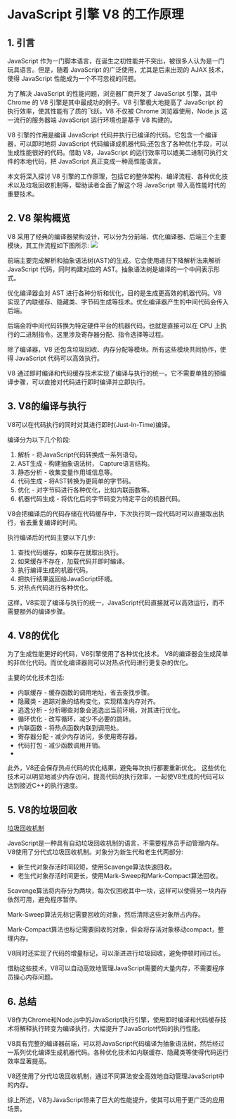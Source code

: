 # JavaScript 引擎 V8 的工作原理
## 1. 引言

JavaScript 作为一门脚本语言，在诞生之初性能并不突出，被很多人认为是一门玩具语言。但是，随着 JavaScript 的广泛使用，尤其是后来出现的 AJAX 技术，使得 JavaScript 性能成为一个不可忽视的问题。

为了解决 JavaScript 的性能问题，浏览器厂商开发了 JavaScript 引擎，其中 Chrome 的 V8 引擎是其中最成功的例子。V8 引擎极大地提高了 JavaScript 的执行效率，使其性能有了质的飞跃。V8 不仅被 Chrome 浏览器使用，Node.js 这一流行的服务器端 JavaScript 运行环境也是基于 V8 构建的。

V8 引擎的作用是编译 JavaScript 代码并执行已编译的代码。它包含一个编译器，可以即时地将 JavaScript 代码编译成机器代码;还包含了各种优化手段，可以生成性能很好的代码。借助 V8，JavaScript 的运行效率可以媲美二进制可执行文件的本地代码，把 JavaScript 真正变成一种高性能语言。

本文将深入探讨 V8 引擎的工作原理，包括它的整体架构、编译流程、各种优化技术以及垃圾回收机制等，帮助读者全面了解这个将 JavaScript 带入高性能时代的重要技术。

## 2. V8 架构概览

V8 采用了经典的编译器架构设计，可以分为分前端、优化编译器、后端三个主要模块，其工作流程如下图所示:
![](https://pub-a953275fa2c34c18b80fc1f84e3ea746.r2.dev/xiaowo/2023/08/7f81b9b58b95ccfa0cee828eac417fdd.webp)

前端主要完成解析和抽象语法树(AST)的生成。它会使用递归下降解析法来解析 JavaScript 代码，同时构建对应的 AST。抽象语法树是编译的一个中间表示形式。

优化编译器会对 AST 进行各种分析和优化，目的是生成更高效的机器代码。V8 实现了内联缓存、隐藏类、字节码生成等技术。优化编译器产生的中间代码会传入后端。

后端会将中间代码转换为特定硬件平台的机器代码，也就是直接可以在 CPU 上执行的二进制指令。这里涉及寄存器分配、指令选择等过程。

除了编译器，V8 还包含垃圾回收、内存分配等模块。所有这些模块共同协作，使得 JavaScript 代码可以高效执行。

V8 通过即时编译和代码缓存技术实现了编译与执行的统一。它不需要单独的预编译步骤，可以直接对代码进行即时编译并立即执行。


## 3. V8的编译与执行
V8可以在代码执行的同时对其进行即时(Just-In-Time)编译。

编译分为以下几个阶段:
1. 解析 - 将JavaScript代码转换成一系列语句。
2. AST生成 - 构建抽象语法树， Capture语言结构。
3. 静态分析 - 收集变量作用域信息等。
4. 代码生成 - 将AST转换为更简单的字节码。
5. 优化 - 对字节码进行各种优化，比如内联函数等。
6. 机器代码生成 - 将优化后的字节码变为特定平台的机器代码。

V8会把编译后的代码存储在代码缓存中，下次执行同一段代码时可以直接取出执行，省去重复编译的时间。

执行编译后的代码主要以下几步:
1. 查找代码缓存，如果存在就取出执行。
2. 如果缓存不存在，加载代码并即时编译。
3. 执行编译生成的机器代码。
4. 把执行结果返回给JavaScript环境。
5. 对热点代码进行各种优化。

这样，V8实现了编译与执行的统一，JavaScript代码直接就可以高效运行，而不需要额外的编译步骤。

## 4. V8的优化
为了生成性能更好的代码，V8引擎使用了各种优化技术。
V8的编译器会生成简单的非优化代码。而优化编译器则可以对热点代码进行更复杂的优化。

主要的优化技术包括:
- 内联缓存 - 缓存函数的调用地址，省去查找步骤。
- 隐藏类 - 追踪对象的结构变化，实现精准内存对齐。
- 逃逸分析 - 分析哪些对象会逃逸出当前环境，对其进行优化。
- 循环优化 - 改写循环，减少不必要的跳转。
- 内联函数 - 将热点函数内联到调用处。
- 寄存器分配 - 减少内存访问，多使用寄存器。
- 代码打包 - 减少函数调用开销。
- 
此外，V8还会保存热点代码的优化结果，避免每次执行都要重新优化。
这些优化技术可以明显地减少内存访问，提高代码的执行效率，一起使V8生成的代码可以达到接近C++的执行速度。

## 5. V8的垃圾回收

[垃圾回收机制](../../最佳实践/垃圾回收机制/README.md)

JavaScript是一种具有自动垃圾回收机制的语言，不需要程序员手动管理内存。
V8使用了分代式垃圾回收机制。对象分为新生代和老生代两部分:
- 新生代对象存活时间较短，使用Scavenge算法快速回收。
- 老生代对象存活时间更长，使用Mark-Sweep和Mark-Compact算法回收。
  
Scavenge算法将内存分为两块，每次仅回收其中一块，这样可以使得另一块内存依然可用，避免程序暂停。

Mark-Sweep算法先标记需要回收的对象，然后清除这些对象所占内存。

Mark-Compact算法也标记需要回收的对象，但会将存活对象移动compact，整理内存。

V8同时还实现了代码的增量标记，可以渐进进行垃圾回收，避免停顿时间过长。

借助这些技术，V8可以自动高效地管理JavaScript需要的大量内存，不需要程序员操心内存问题。 

## 6. 总结
V8作为Chrome和Node.js中的JavaScript执行引擎，使用即时编译和代码缓存技术将解释执行转变为编译执行，大幅提升了JavaScript代码的执行性能。

V8具有完整的编译器前端，可以将JavaScript代码编译为抽象语法树，然后经过一系列优化编译生成机器代码。各种优化技术如内联缓存、隐藏类等使得代码运行效率显著提高。

V8还使用了分代垃圾回收机制，通过不同算法安全高效地自动管理JavaScript中的内存。

综上所述，V8为JavaScript带来了巨大的性能提升，使其可以用于更广泛的应用场景。